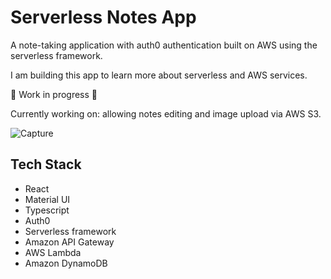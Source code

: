 # Serverless Notes App

A note-taking application with auth0 authentication built on AWS using the serverless framework.

I am building this app to learn more about serverless and AWS services.

🚧 Work in progress 🚧

Currently working on: allowing notes editing and image upload via AWS S3.

![Capture](https://user-images.githubusercontent.com/30217557/148221504-3464fab4-b248-488f-9183-7822b7076bd8.PNG)
## Tech Stack
- React
- Material UI
- Typescript
- Auth0
- Serverless framework
- Amazon API Gateway 
- AWS Lambda
- Amazon DynamoDB

